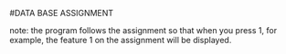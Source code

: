 #DATA BASE ASSIGNMENT 

note: the program follows the assignment so that when you press 1, for
example, the feature 1 on the assignment will be displayed.

